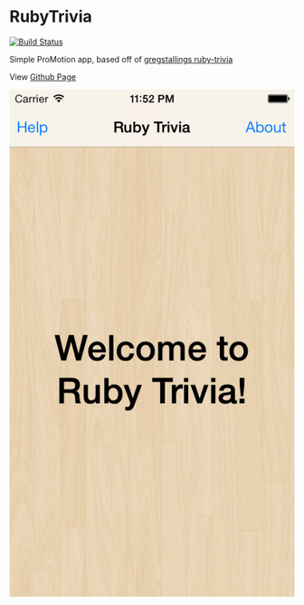 RubyTrivia
==========
[![Build Status](https://travis-ci.org/IconoclastLabs/rubytrivia.png?branch=master)](https://travis-ci.org/IconoclastLabs/rubytrivia)

Simple ProMotion app, based off of [gregstallings ruby-trivia](https://github.com/gregstallings/ruby-trivia)

View [Github Page](http://iconoclastlabs.github.io/rubytrivia/)

![RubyTrivia](./resources/Default-568h@2x.png "Screenshot")
